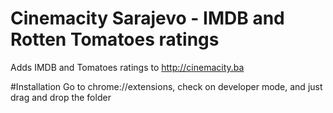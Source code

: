 # Cinemacity Sarajevo - IMDB and Rotten Tomatoes ratings
Adds IMDB and Tomatoes ratings to http://cinemacity.ba


#Installation
Go to chrome://extensions, check on developer mode, and just drag and drop the folder